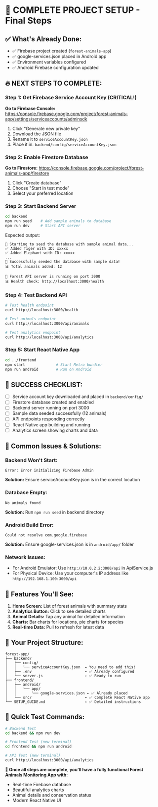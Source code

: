 # 🎯 COMPLETE PROJECT SETUP - Final Steps

## ✅ What's Already Done:
- ✅ Firebase project created (`forest-animals-app`)
- ✅ google-services.json placed in Android app
- ✅ Environment variables configured
- ✅ Android Firebase configuration updated

## 🔥 NEXT STEPS TO COMPLETE:

### Step 1: Get Firebase Service Account Key (CRITICAL!)

**Go to Firebase Console:**
https://console.firebase.google.com/project/forest-animals-app/settings/serviceaccounts/adminsdk

1. Click "Generate new private key"
2. Download the JSON file
3. Rename it to `serviceAccountKey.json`
4. Place it in: `backend/config/serviceAccountKey.json`

### Step 2: Enable Firestore Database

**Go to Firestore:**
https://console.firebase.google.com/project/forest-animals-app/firestore

1. Click "Create database"
2. Choose "Start in test mode"
3. Select your preferred location

### Step 3: Start Backend Server

```bash
cd backend
npm run seed    # Add sample animals to database
npm run dev     # Start API server
```

Expected output:
```
🌱 Starting to seed the database with sample animal data...
✅ Added Tiger with ID: xxxxx
✅ Added Elephant with ID: xxxxx
...
🎉 Successfully seeded the database with sample data!
📊 Total animals added: 12

🌲 Forest API server is running on port 3000
📊 Health check: http://localhost:3000/health
```

### Step 4: Test Backend API

```bash
# Test health endpoint
curl http://localhost:3000/health

# Test animals endpoint
curl http://localhost:3000/api/animals

# Test analytics endpoint
curl http://localhost:3000/api/analytics
```

### Step 5: Start React Native App

```bash
cd ../frontend
npm start              # Start Metro bundler
npm run android        # Run on Android
```

## 🎉 SUCCESS CHECKLIST:

- [ ] Service account key downloaded and placed in `backend/config/`
- [ ] Firestore database created and enabled
- [ ] Backend server running on port 3000
- [ ] Sample data seeded successfully (12 animals)
- [ ] API endpoints responding correctly
- [ ] React Native app building and running
- [ ] Analytics screen showing charts and data

## 🚨 Common Issues & Solutions:

### Backend Won't Start:
```
Error: Error initializing Firebase Admin
```
**Solution:** Ensure serviceAccountKey.json is in the correct location

### Database Empty:
```
No animals found
```
**Solution:** Run `npm run seed` in backend directory

### Android Build Error:
```
Could not resolve com.google.firebase
```
**Solution:** Ensure google-services.json is in `android/app/` folder

### Network Issues:
- For Android Emulator: Use `http://10.0.2.2:3000/api` in ApiService.js
- For Physical Device: Use your computer's IP address like `http://192.168.1.100:3000/api`

## 📱 Features You'll See:

1. **Home Screen:** List of forest animals with summary stats
2. **Analytics Button:** Click to see detailed charts
3. **Animal Details:** Tap any animal for detailed information
4. **Charts:** Bar charts for locations, pie charts for species
5. **Real-time Data:** Pull to refresh for latest data

## 🌟 Your Project Structure:
```
forest-app/
├── backend/
│   ├── config/
│   │   └── serviceAccountKey.json  ← You need to add this!
│   ├── .env                        ← ✅ Already configured
│   └── server.js                   ← ✅ Ready to run
├── frontend/
│   ├── android/
│   │   └── app/
│   │       └── google-services.json ← ✅ Already placed
│   └── src/                        ← ✅ Complete React Native app
└── SETUP_GUIDE.md                  ← ✅ Detailed instructions
```

## 🎯 Quick Test Commands:

```bash
# Backend Test
cd backend && npm run dev

# Frontend Test (new terminal)
cd frontend && npm run android

# API Test (new terminal)
curl http://localhost:3000/api/analytics
```

**🎉 Once all steps are complete, you'll have a fully functional Forest Animals Monitoring App with:**
- Real-time Firebase database
- Beautiful analytics charts
- Animal details and conservation status
- Modern React Native UI